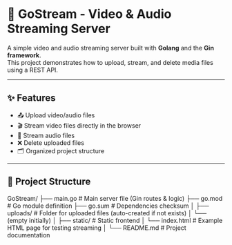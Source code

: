 # 🎥 GoStream - Video & Audio Streaming Server

A simple video and audio streaming server built with **Golang** and the **Gin framework**.  
This project demonstrates how to upload, stream, and delete media files using a REST API.

---

## ✨ Features
- 📤 Upload video/audio files
- 🎬 Stream video files directly in the browser
- 🎵 Stream audio files
- ❌ Delete uploaded files
- 🗂 Organized project structure

---

## 📂 Project Structure

GoStream/
├── main.go # Main server file (Gin routes & logic)
├── go.mod # Go module definition
├── go.sum # Dependencies checksum
│
├── uploads/ # Folder for uploaded files (auto-created if not exists)
│ └── (empty initially)
│
├── static/ # Static frontend
│ └── index.html # Example HTML page for testing streaming
│
└── README.md # Project documentation